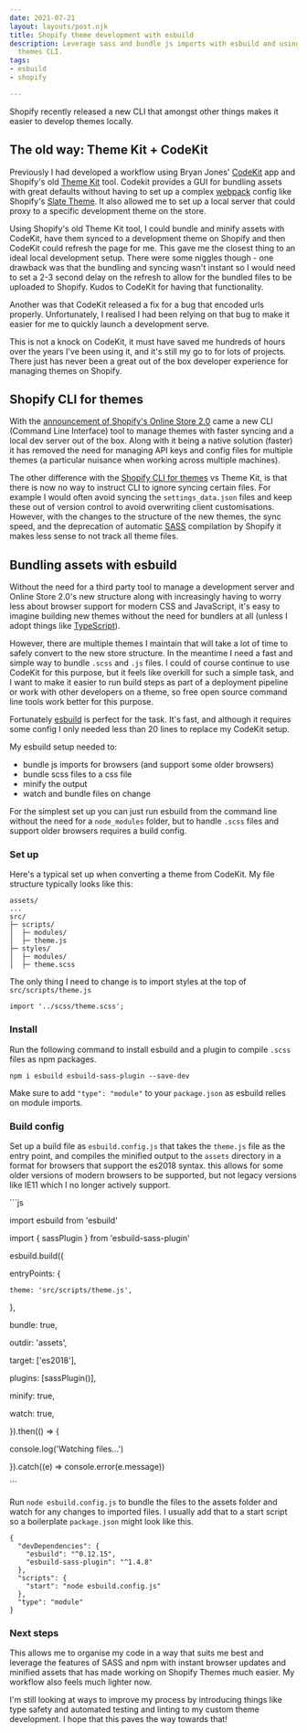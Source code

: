 ```yaml
---
date: 2021-07-21
layout: layouts/post.njk
title: Shopify theme development with esbuild
description: Leverage sass and bundle js imports with esbuild and using the new Shopify
  themes CLI.
tags:
- esbuild
- shopify

---
```

Shopify recently released a new CLI that amongst other things makes it easier to develop themes locally.

## The old way: Theme Kit + CodeKit

Previously I had developed a workflow using Bryan Jones' [CodeKit](https://codekitapp.com/) app and Shopify's old [Theme Kit](https://github.com/Shopify/themekit) tool. Codekit provides a GUI for bundling assets with great defaults without having to set up a complex [webpack](https://webpack.js.org/) config like Shopify's [Slate Theme](https://github.com/Shopify/slate). It also allowed me to set up a local server that could proxy to a specific development theme on the store.

Using Shopify's old Theme Kit tool, I could bundle and minify assets with CodeKit, have them synced to a development theme on Shopify and then CodeKit could refresh the page for me. This gave me the closest thing to an ideal local development setup. There were some niggles though - one drawback was that the bundling and syncing wasn't instant so I would need to set a 2-3 second delay on the refresh to allow for the bundled files to be uploaded to Shopify. Kudos to CodeKit for having that functionality.

Another was that CodeKit released a fix for a bug that encoded urls properly. Unfortunately, I realised I had been relying on that bug to make it easier for me to quickly launch a development serve.

This is not a knock on CodeKit, it must have saved me hundreds of hours over the years I've been using it, and it's still my go to for lots of projects. There just has never been a great out of the box developer experience for managing themes on Shopify.

## Shopify CLI for themes

With the [announcement of Shopify's Online Store 2.0](https://www.shopify.com/partners/blog/shopify-online-store) came a new CLI (Command Line Interface) tool to manage themes with faster syncing and a local dev server out of the box. Along with it being a native solution (faster) it has removed the need for managing API keys and config files for multiple themes (a particular nuisance when working across multiple machines).

The other difference with the [Shopify CLI for themes](https://shopify.dev/themes/tools/cli) vs Theme Kit, is that there is now no way to instruct CLI to ignore syncing certain files. For example I would often avoid syncing the `settings_data.json` files and keep these out of version control to avoid overwriting client customisations. However, with the changes to the structure of the new themes, the sync speed, and the deprecation of automatic [SASS](https://sass-lang.com/) compilation by Shopify it makes less sense to not track all theme files.

## Bundling assets with esbuild

Without the need for a third party tool to manage a development server and Online Store 2.0's new structure along with increasingly having to worry less about browser support for modern CSS and JavaScript, it's easy to imagine building new themes without the need for bundlers at all (unless I adopt things like [TypeScript]()).

However, there are multiple themes I maintain that will take a lot of time to safely convert to the new store structure. In the meantime I need a fast and simple way to bundle `.scss` and `.js` files. I could of course continue to use CodeKit for this purpose, but it feels like overkill for such a simple task, and I want to make it easier to run build steps as part of a deployment pipeline or work with other developers on a theme, so free open source command line tools work better for this purpose.

Fortunately [esbuild](https://esbuild.github.io/) is perfect for the task. It's fast, and although it requires some config I only needed less than 20 lines to replace my CodeKit setup.

My esbuild setup needed to:

* bundle js imports for browsers (and support some older browsers)
* bundle scss files to a css file
* minify the output
* watch and bundle files on change

For the simplest set up you can just run esbuild from the command line without the need for a `node_modules` folder, but to handle `.scss` files and support older browsers requires a build config.

### Set up

Here's a typical set up when converting a theme from CodeKit. My file structure typically looks like this:

    assets/
    ...
    src/
    ├─ scripts/
    │  ├─ modules/
    │  ├─ theme.js
    ├─ styles/
    │  ├─ modules/
    │  ├─ theme.scss

The only thing I need to change is to import styles at the top of  `src/scripts/theme.js`

    import '../scss/theme.scss';

### Install

Run the following command to install esbuild and a plugin to compile `.scss` files as npm packages.

`npm i esbuild esbuild-sass-plugin --save-dev`

Make sure to add `"type": "module"` to your `package.json` as esbuild relies on module imports.

### Build config

Set up a build file as `esbuild.config.js` that takes the `theme.js` file as the entry point, and compiles the minified output to the `assets` directory in a format for browsers that support the es2018 syntax. this allows for some older versions of modern browsers to be supported, but not legacy versions like IE11 which I no longer actively support.

\`\`\`js

import esbuild from 'esbuild'

import { sassPlugin } from 'esbuild-sass-plugin'

esbuild.build({

  entryPoints: {

    theme: 'src/scripts/theme.js',

  },

  bundle: true,

  outdir: 'assets',

  target: \['es2018'\],

  plugins: \[sassPlugin()\],

  minify: true,

  watch: true,

}).then(() => {

  console.log('Watching files...')

}).catch((e) => console.error(e.message))

\`\`\`

Run `node esbuild.config.js` to bundle the files to the assets folder and watch for any changes to imported files. I usually add that to a start script so a boilerplate `package.json` might look like this.

    {
      "devDependencies": {
        "esbuild": "^0.12.15",
        "esbuild-sass-plugin": "^1.4.8"
      }, 
      "scripts": {
        "start": "node esbuild.config.js"
      },
      "type": "module"
    }

### Next steps

This allows me to organise my code in a way that suits me best and leverage the features of SASS and npm with instant browser updates and minified assets that has made working on Shopify Themes much easier. My workflow also feels much lighter now.

I'm still looking at ways to improve my process by introducing things like type safety and automated testing and linting to my custom theme development. I hope that this paves the way towards that!